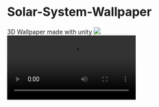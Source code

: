 # Solar-System-Wallpaper
3D Wallpaper made with unity
![](https://cdn1.frocdn.ch/pZQ0FgJLRtKvorT.png)
![](https://cdn1.frocdn.ch/zN8d5Zr6Ry0162s.mp4)
